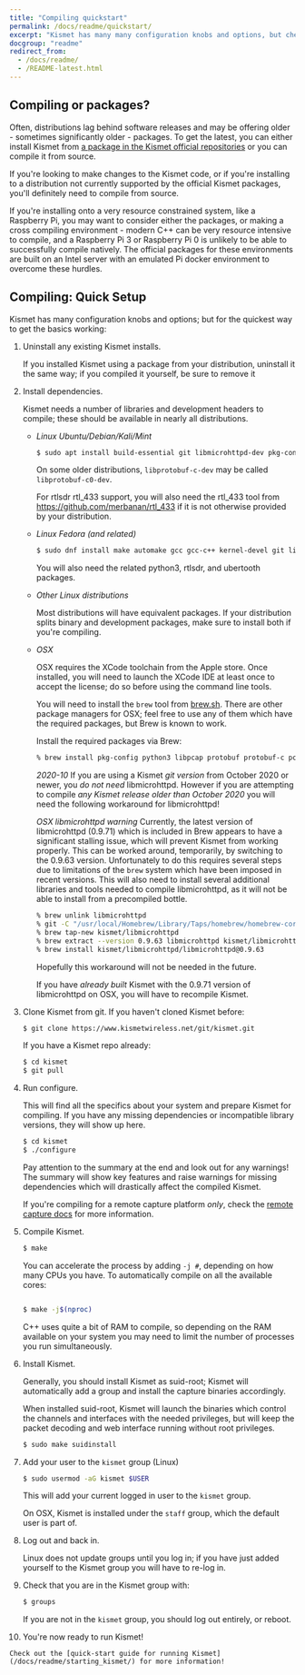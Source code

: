 ```yaml
---
title: "Compiling quickstart"
permalink: /docs/readme/quickstart/
excerpt: "Kismet has many many configuration knobs and options, but check here for the quickest way to get Kismet working with the latest release (or git version) and what you need to compile and do the initial configuration."
docgroup: "readme"
redirect_from:
  - /docs/readme/
  - /README-latest.html
---
```


## Compiling or packages?

Often, distributions lag behind software releases and may be offering older - sometimes significantly older - packages.  To get the latest, you can either install Kismet from [a package in the Kismet official repositories](/docs/readme/packages) or you can compile it from source.

If you're looking to make changes to the Kismet code, or if you're installing to a distribution not currently supported by the official Kismet packages, you'll definitely need to compile from source.

If you're installing onto a very resource constrained system, like a Raspberry Pi, you may want to consider either the packages, or making a cross compiling environment - modern C++ can be very resource intensive to compile, and a Raspberry Pi 3 or Raspberry Pi 0 is unlikely to be able to successfully compile natively.  The official packages for these environments are built on an Intel server with an emulated Pi docker environment to overcome these hurdles.

## Compiling: Quick Setup

Kismet has many configuration knobs and options; but for the quickest way to get the basics working:

1. Uninstall any existing Kismet installs.  

    If you installed Kismet using a package from your distribution, uninstall it the same way; if you compiled it yourself, be sure to remove it

2. Install dependencies.  
    
    Kismet needs a number of libraries and  development headers to compile; these should be available in nearly all distributions.

   * *Linux Ubuntu/Debian/Kali/Mint*

       ```bash
       $ sudo apt install build-essential git libmicrohttpd-dev pkg-config zlib1g-dev libnl-3-dev libnl-genl-3-dev libcap-dev libpcap-dev libnm-dev libdw-dev libsqlite3-dev libprotobuf-dev libprotobuf-c-dev protobuf-compiler protobuf-c-compiler libsensors4-dev libusb-1.0-0-dev python3 python3-setuptools python3-protobuf python3-requests python3-numpy python3-serial python3-usb python3-dev librtlsdr0 libubertooth-dev libbtbb-dev
       ```

       On some older distributions, `libprotobuf-c-dev` may be called `libprotobuf-c0-dev`.
   
       For rtlsdr rtl_433 support, you will also need the rtl_433 tool from https://github.com/merbanan/rtl_433 if it is not otherwise provided by your distribution.

   * *Linux Fedora (and related)*

       ```bash
       $ sudo dnf install make automake gcc gcc-c++ kernel-devel git libmicrohttpd-devel pkg-config zlib-devel libnl3-devel libcap-devel libpcap-devel NetworkManager-libnm-devel libdwarf libdwarf-devel elfutils-devel libsqlite3x-devel protobuf-devel protobuf-c-devel protobuf-compiler protobuf-c-compiler lm_sensors-devel libusb-devel fftw-devel
       ```

       You will also need the related python3, rtlsdr, and ubertooth packages.

   * *Other Linux distributions*

       Most distributions will have equivalent packages.  If your distribution splits binary and development packages, make sure to install both if you're compiling.

   * *OSX*

       OSX requires the XCode toolchain from the Apple store.  Once installed, you will need to launch the XCode IDE at least once to accept the license; do so before using the command line tools.

       You will need to install the `brew` tool from [brew.sh](https://brew.sh).  There are other package managers for OSX; feel free to use any of them which have the required packages, but Brew is known to work.

       Install the required packages via Brew:

       ```bash
       % brew install pkg-config python3 libpcap protobuf protobuf-c pcre librtlsdr libbtbb ubertooth libusb
       ```

       *2020-10* If you are using a Kismet *git version* from October 2020 or newer, you *do not need* libmicrohttpd.  However if you are attempting to compile *any Kismet release older than October 2020* you will need the following workaround for libmicrohttpd!

       *OSX libmicrohttpd warning* Currently, the latest version of libmicrohttpd (0.9.71) which is included in Brew appears to have a significant stalling issue, which will prevent Kismet from working properly.  This can be worked around, temporarily, by switching to the 0.9.63 version.  Unfortunately to do this requires several steps due to limitations of the `brew` system which have been imposed in recent versions.  This will also need to install several additional libraries and tools needed to compile libmicrohttpd, as it will not be able to install from a precompiled bottle.

       ```bash
       % brew unlink libmicrohttpd
       % git -C "/usr/local/Homebrew/Library/Taps/homebrew/homebrew-core" fetch --unshallow
       % brew tap-new kismet/libmicrohttpd
       % brew extract --version 0.9.63 libmicrohttpd kismet/libmicrohttpd
       % brew install kismet/libmicrohttpd/libmicrohttpd@0.9.63
       ```

       Hopefully this workaround will not be needed in the future.

       If you have *already built* Kismet with the 0.9.71 version of libmicrohttpd on OSX, you will have to recompile Kismet.

3. Clone Kismet from git.  If you haven't cloned Kismet before:
    
    ```bash
    $ git clone https://www.kismetwireless.net/git/kismet.git
    ```

    If you have a Kismet repo already:

    ```bash
    $ cd kismet
    $ git pull
    ```

4. Run configure.  

    This will find all the specifics about your system and prepare Kismet for compiling.  If you have any missing dependencies or incompatible library versions, they will show up here.
    
    ```bash
    $ cd kismet
    $ ./configure
    ```

    Pay attention to the summary at the end and look out for any warnings! The summary will show key features and raise warnings for missing dependencies which will drastically affect the compiled Kismet.

   If you're compiling for a remote capture platform *only*, check the [remote capture docs](/docs/readme/datasources_remote_capture/) for more information.

5. Compile Kismet.
    
    ```bash
    $ make
    ```

    You can accelerate the process by adding `-j #`, depending on how many CPUs you have.  To automatically compile on all the available cores:
    ```bash

    $ make -j$(nproc)
    ```

    C++ uses quite a bit of RAM to compile, so depending on the RAM available on your system you may need to limit the number of processes you run simultaneously.

6.  Install Kismet.  

    Generally, you should install Kismet as suid-root; Kismet will automatically add a group and install the capture binaries accordingly.

    When installed suid-root, Kismet will launch the binaries which control the channels and interfaces with the needed privileges, but will keep the packet decoding and web interface running without root privileges.

    ```bash
    $ sudo make suidinstall
    ```

7.  Add your user to the `kismet` group (Linux)

    ```bash
    $ sudo usermod -aG kismet $USER
    ```

    This will add your current logged in user to the `kismet` group.

    On OSX, Kismet is installed under the `staff` group, which the default user is part of.

8.  Log out and back in.  

    Linux does not update groups until you log in; if you have just added yourself to the Kismet group you will have to re-log in.

9.  Check that you are in the Kismet group with:

    ```bash
    $ groups
    ```
    If you are not in the `kismet` group, you should log out entirely, or reboot.

10.  You're now ready to run Kismet!  

    Check out the [quick-start guide for running Kismet](/docs/readme/starting_kismet/) for more information!


